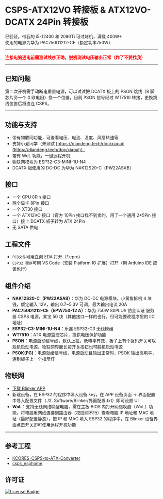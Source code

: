 # CSPS-ATX12VO 转接板 & ATX12VO-DCATX 24Pin 转接板

已验证，带我的 i5-12400 和 2080Ti 可过烤机，满载 400W+  
使用的电源为华为 PAC750D1212-CE（额定功率750W）

---

**<span style="color:red">连接电脑通电前需测试线序正确，脱机测试电压输出正常（炸了不要找我）</span>**

---

## 已知问题

第二次开机需手动断电重置电源，可以试试把 DCATX 板上的 PSON 跳线（8 脚芯片旁一个 0 欧电阻）换一个位置，目前 PSON 信号经过 WT7510 转接，更换跳线位置后将直连 CSPS。

---

## 功能与支持

- 带有物联网功能，可查看电压、电流、温度、风扇转速等
- 支持小爱同学（未测试 [https://diandeng.tech/doc/xiaoai](https://diandeng.tech/doc/xiaoai)）
- 带有 WoL 功能，一键远程开机
- 物联网模块为 ESP32-C3-MINI-1U-N4
- DCATX 板使用的 DC-DC 为华为 NAK12S20-C（PW22ASAB）

## 接口

- 一个 CPU 8Pin 接口
- 两个显卡 8Pin 接口
- 一个 XT30 接口
- 一个 ATX12VO 接口（官方 10Pin 接口找不到卖的，用了一个通用 2\*5Pin 接口）接上 DCATX 板子转为 ATX 24Pin
- 无 SATA 供电

## 工程文件
- `PCB文件`可用立创 EDA 打开（*.epro)  
- `ESP32 程序`可用 VS Code（安装 Platform IO 扩展）打开（用 Arduino IDE 应该也行）


## 组件介绍

- **NAK12S20-C（PW22ASAB）**：华为 DC-DC 电源模块，小黄鱼拆机 4 块钱，额定输入 12V，输出 0.7~5.3V 可调，最大输出电流 20A
- **PAC750D1212-CE（EPW750-12 A）**：华为 750W 80PLUS 铂金认证 服务器 CSPS 电源，某宝 50 块（其他接口一样的也行，但可能要改程序里的 IIC 地址）
- **ESP32-C3-MINI-1U-N4**：乐鑫 ESP32-C3 无线模组
- **WT7510**：ATX 电源监控芯片，提供电压保护功能
- **PSON**：电源启动信号线，默认上拉，低电平有效，板子上有个拨码开关可以脱机启动电源，物联网界面长按开关按钮也可脱机启动电源
- **PSOK(PG)**：电源就绪信号线，电源启动且输出正常时，PSOK 输出高电平，连到板子上一个指示灯


## 物联网

- [下载 Blinker APP](https://diandeng.tech/dev)
- 新建设备，在 ESP32 的程序中填入设备 key，在 APP 设备页面 -> 界面配置中导入配置文件（./2. Software/Blinker/界面配置.txt）即可设置 UI
- **WoL**：支持无线网络唤醒电脑，需在主板 BIOS 内打开网络唤醒（WoL）功能，将电脑用网线连接到路由器（校园网不行）查看电脑 IP 地址和 MAC 地址（最好配置静态），把 IP 和 MAC 填入 ESP32 的程序中，在 Blinker 设备界面点击开关即可使用远程开机功能

---

## 参考工程

- [KCORES-CSPS-to-ATX-Converter](https://github.com/KCORES/KCORES-CSPS-to-ATX-Converter)
- [csps_esphome](https://github.com/hitsword/csps_esphome/tree/master)

## 许可证
<a href="https://github.com/ColorlessSapphire/CSPS_ATX12VO/blob/main/LICENSE">
  <img src="https://img.shields.io/github/license/ColorlessSapphire/CSPS_ATX12VO?color=2b9348" alt="License Badge"/>
</a>
